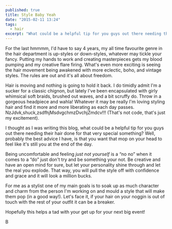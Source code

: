 ```yaml
---
published: true
title: Style Baby Yeah
date: "2015-02-11 13:24"
tags: 
  - hair
excerpt: "What could be a helpful tip for you guys out there needing their hair done for that very special something?"
---
```


For the last hmmmm, I'd have to say 4 years, my all time favourite genre in the hair department is up-styles or down-styles, whatever may tickle your fancy. Putting my hands to work and creating masterpieces gets my blood pumping and my creative flare firing. What's even more exciting is seeing the hair movement being awakened with more eclectic, boho, and vintage styles. The rules are out and it's all about freedom.

Hair is moving and nothing is going to hold it back. I do timidly admit I'm a sucker for a classic chignon, but lately I've been encapsulated with girly whimsical soft braids, brushed out waves, and a bit scruffy do. Throw in a gorgeous headpiece and wahla! Whatever it may be really I'm loving styling hair and find it more and more liberating as each day passes. NzJdvk,shuck,zsdfhjMsdvgchmzDvchjZmdcv!!! (That's not code, that's just my excitement).

I thought as I was writing this blog, what could be a helpful tip for you guys out there needing their hair done for that very special something? Well, probably the best advice I have, is that you want that mop on your head to feel like it's still you at the end of the day.

Being uncomfortable and feeling *just not yourself* is a “no no” when it comes to a “do” just don't try and be something your not. Be creative and have an open mind for sure, but let your personality shine through and let the real you explode. That way, you will pull the style off with confidence and grace and it will look a million bucks. 

For me as a stylist one of my main goals is to soak up as much character and charm from the person I'm working on and mould a style that will make them pop (in a good way!). Let's face it, if your hair on your noggin is out of touch with the rest of your outfit it can be a breaker. 

Hopefully this helps a tad with your get up for your next big event!

B